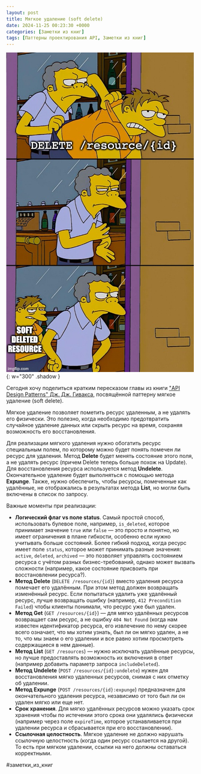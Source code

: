 ```yaml
---
layout: post
title: Мягкое удаление (soft delete)
date: 2024-11-25 00:23:30 +0000
categories: [Заметки из книг]
tags: [Паттерны проектирования API, Заметки из книг]
---
```


![](assets/img/memes/soft-delete.jpg){: w="300" .shadow }

Сегодня хочу поделиться кратким пересказом главы из книги ["API Design Patterns" Дж. Дж. Гивакса](https://www.oreilly.com/library/view/api-design-patterns/9781617295850), посвящённой паттерну мягкое удаление (soft delete).

Мягкое удаление позволяет пометить ресурс удаленным, а не удалять его физически. Это полезно, когда необходимо предотвратить случайное удаление данных или скрыть ресурс на время, сохраняя возможность его восстановления.

Для реализации мягкого удаления нужно обогатить ресурс специальным полем, по которому можно будет понять помечен ли ресурс для удаления. Метод **Delete** будет менять состояние этого поля, а не удалять ресурс (причем Delete теперь больше похож на Update). Для восстановления ресурса используется метод **Undelete**. Окончательное удаление будет выполняться с помощью метода **Expunge**. Также, нужно обеспечить, чтобы ресурсы, помеченные как удалённые, не отображались в результатах метода **List**, но могли быть включены в список по запросу.

Важные моменты при реализации:
- **Логический флаг vs поле status**. Самый простой способ, использовать булевое поле, например, `is_deleted`, которое принимает значение `true` или `false` — это просто и понятно, но имеет ограничения в плане гибкости, особенно если нужно учитывать больше состояний. Более гибкий подход, когда ресурс имеет поле `status`, которое может принимать разные значения: `active`, `deleted`, `archived` — это позволяет управлять состоянием ресурса с учётом разных бизнес-требований, однако может вызвать сложности (например, какое состояние присвоить при восстановлении ресурса?).
- **Метод Delete** (`DELETE /resources/{id}`) вместо удаления ресурса помечает его удалённым. При этом метод должен возвращать изменённый ресурс. Если попытаться удалить уже удалённый ресурс, лучше возвращать ошибку (например, `412 Precondition Failed`) чтобы клиенты понимали, что ресурс уже был удален.
- **Метод Get** (`GET /resources/{id}`) — для мягко удалённых ресурсов возвращает сам ресурс, а не ошибку `404 Not Found` (когда нам известен идентификатор ресурса, его извлечение по нему скорее всего означает, что мы хотим узнать, был ли он мягко удален, а не то, что мы знаем о его удалении и все равно хотим просмотреть содержащиеся в нем данные).
- **Метод List** (`GET /resources`) — нужно исключать удалённые ресурсы, но лучше предоставлять возможность их включения в ответ (например добавить параметр запроса `includeDeleted`).
- **Метод Undelete** (`POST /resources/{id}:undelete`) нужен для восстановления мягко удаленных ресурсов, снимая с них отметку об удалении.
- **Метод Expunge** (`POST /resources/{id}:expunge`) предназначен для окончательного удаления ресурса, независимо от того был ли он удален мягко или еще нет.
- **Срок хранения**. Для мягко удалённых ресурсов можно указать срок хранения чтобы по истечении этого срока они удалялись физически (например через поле `expireTime`, которое устанавливается при удалении ресурса и сбрасывается при его восстановлении).
- **Ссылочная целостность**. Мягкое удаление не должно нарушать ссылочную целостность (когда один ресурс ссылается на другой). То есть при мягком удалении, ссылки на него должны оставаться корректными.

#заметки_из_книг